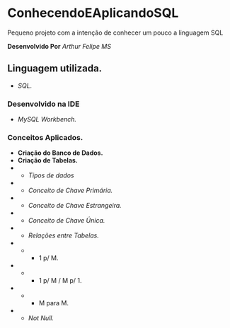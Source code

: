 # ConhecendoEAplicandoSQL
Pequeno projeto com a intenção de conhecer um pouco a linguagem SQL

**Desenvolvido Por** *Arthur Felipe MS*

## Linguagem utilizada.
* *SQL.*

### Desenvolvido  na IDE
* *MySQL Workbench.*

### Conceitos Aplicados. 
* **Criação do Banco de Dados.**
* **Criação de Tabelas.**
* * *Tipos de dados*
* * *Conceito de Chave Primária.*
* * *Conceito de Chave Estrangeira.*
* * *Conceito de Chave Única.*
* * *Relações entre Tabelas.*
* * * 1 p/ M.
* * * 1 p/ M / M p/ 1.
* * * M para M.
* * *Not Null.*
